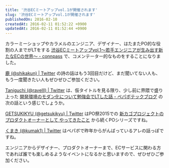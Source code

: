 ```yaml
---
title: '渋谷ECミートアップvol.1が開催されます'
slug: '渋谷ECミートアップvol.1が開催されます'
publishedOn: 2016-02-10
createdAt: 2016-02-11 01:52:22 +0900
updatedAt: 2016-02-11 01:52:44 +0900
---
```

カラーミーショップやカラメルのエンジニア、デザイナー、はたまたPO的な役割の人までがLTをする [渋谷ECミートアップvol.1〜若手エンジニアが生み出す新たなECの世界〜 - connpass](https://pepabo.connpass.com/event/26708/) で、コメンテーター的なものをすることになりました。

[鹿 (@shikakun) | Twitter](https://twitter.com/shikakun) の詩の話はもう3回目だけど、まだ聞いてない人も、もう一度聞きたい人もぜひぜひご参加ください。

[Taniguchi (@ravelll) | Twitter](https://twitter.com/ravelll) は、仮タイトルを見る限り、少し前に界隈で盛り上った [開発環境のモダン化について勉強会でLTした話 - ペパボテックブログ](https://tech.pepabo.com/2015/12/16/talked-lt-about-modernizing/) の次の話という感じでしょうか。

[GETSUKIKYU (@getsukikyu) | Twitter](https://twitter.com/getsukikyu) はPO祭2015での  [新カゴプロジェクトの プロダクトオーナーとして やってきたこと](https://www.slideshare.net/AkaneYamarin/po-55646462) から続くPOシリーズですね。

[くまき (@kumak1) | Twitter](https://twitter.com/kumak1) はペパボで昨年からがんばっているアレの話っぽですね。

エンジニアからデザイナー、プロダクトオーナーまで、ECサービスに関わる方であれば誰でも楽しめるようなイベントになるかと思いますので、ぜひぜひご参加ください。
